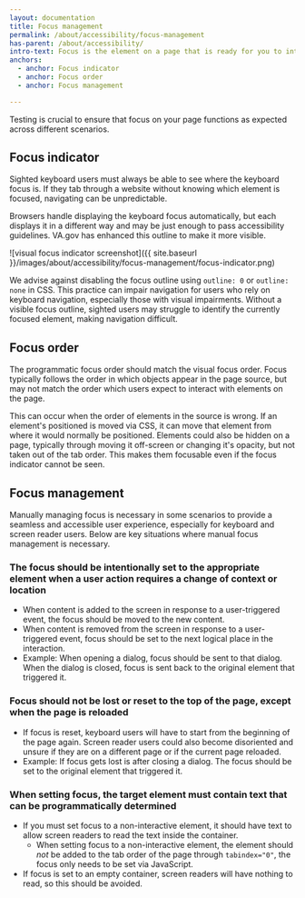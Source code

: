 ```yaml
---
layout: documentation
title: Focus management
permalink: /about/accessibility/focus-management
has-parent: /about/accessibility/
intro-text: Focus is the element on a page that is ready for you to interact with. It's important for making websites accessible, especially for people who use keyboards or other assistive technology to use the site.
anchors:
  - anchor: Focus indicator
  - anchor: Focus order
  - anchor: Focus management

---
```


Testing is crucial to ensure that focus on your page functions as expected across different scenarios.

## Focus indicator

Sighted keyboard users must always be able to see where the keyboard focus is. If they tab through a website without knowing which element is focused, navigating can be unpredictable.

Browsers handle displaying the keyboard focus automatically, but each displays it in a different way and may be just enough to pass accessibility guidelines. VA.gov has enhanced this outline to make it more visible.

![visual focus indicator screenshot]({{ site.baseurl }}/images/about/accessibility/focus-management/focus-indicator.png)

We advise against disabling the focus outline using `outline: 0` or `outline: none` in CSS. This practice can impair navigation for users who rely on keyboard navigation, especially those with visual impairments. Without a visible focus outline, sighted users may struggle to identify the currently focused element, making navigation difficult.

## Focus order

The programmatic focus order should match the visual focus order. Focus typically follows the order in which objects appear in the page source, but may not match the order which users expect to interact with elements on the page. 

This can occur when the order of elements in the source is wrong. If an element's positioned is moved via CSS, it can move that element from where it would normally be positioned. Elements could also be hidden on a page, typically through moving it off-screen or changing it's opacity, but not taken out of the tab order. This makes them focusable even if the focus indicator cannot be seen.

## Focus management

Manually managing focus is necessary in some scenarios to provide a seamless and accessible user experience, especially for keyboard and screen reader users. Below are key situations where manual focus management is necessary.

### The focus should be intentionally set to the appropriate element when a user action requires a change of context or location

- When content is added to the screen in response to a user-triggered event, the focus should be moved to the new content.
- When content is removed from the screen in response to a user-triggered event, focus should be set to the next logical place in the interaction.
- Example: When opening a dialog, focus should be sent to that dialog. When the dialog is closed, focus is sent back to the original element that triggered it.

### Focus should not be lost or reset to the top of the page, except when the page is reloaded

- If focus is reset, keyboard users will have to start from the beginning of the page again. Screen reader users could also become disoriented and unsure if they are on a different page or if the current page reloaded.
- Example: If focus gets lost is after closing a dialog. The focus should be set to the original element that triggered it.

### When setting focus, the target element must contain text that can be programmatically determined

- If you must set focus to a non-interactive element, it should have text to allow screen readers to read the text inside the container.
  - When setting focus to a non-interactive element, the element should _not_ be added to the tab order of the page through `tabindex="0"`, the focus only needs to be set via JavaScript.
- If focus is set to an empty container, screen readers will have nothing to read, so this should be avoided.
